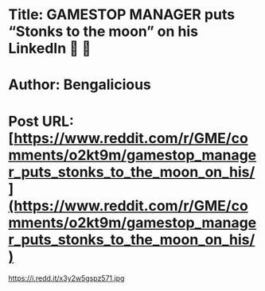 # Title: GAMESTOP MANAGER puts “Stonks to the moon” on his LinkedIn 👀 🚀
# Author: Bengalicious
# Post URL: [https://www.reddit.com/r/GME/comments/o2kt9m/gamestop_manager_puts_stonks_to_the_moon_on_his/](https://www.reddit.com/r/GME/comments/o2kt9m/gamestop_manager_puts_stonks_to_the_moon_on_his/)


https://i.redd.it/x3y2w5gspz571.jpg